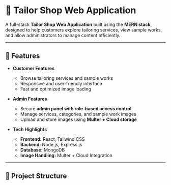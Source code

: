 # 🧵 Tailor Shop Web Application

A full-stack **Tailor Shop Web Application** built using the **MERN stack**, designed to help customers explore tailoring services, view sample works, and allow administrators to manage content efficiently.

---

## 🚀 Features

- **Customer Features**
  - Browse tailoring services and sample works
  - Responsive and user-friendly interface
  - Fast and optimized image loading

- **Admin Features**
  - Secure **admin panel with role-based access control**
  - Manage services, categories, and sample work images
  - Upload and store images using **Multer + Cloud storage**

- **Tech Highlights**
  - **Frontend:** React, Tailwind CSS
  - **Backend:** Node.js, Express.js
  - **Database:** MongoDB
  - **Image Handling:** Multer + Cloud Integration

---

## 📂 Project Structure

